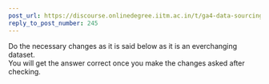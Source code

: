 ```yaml
---
post_url: https://discourse.onlinedegree.iitm.ac.in/t/ga4-data-sourcing-discussion-thread-tds-jan-2025/165959/251
reply_to_post_number: 245
---
```

Do the necessary changes as it is said below as it is an everchanging dataset.  
You will get the answer correct once you make the changes asked after checking.